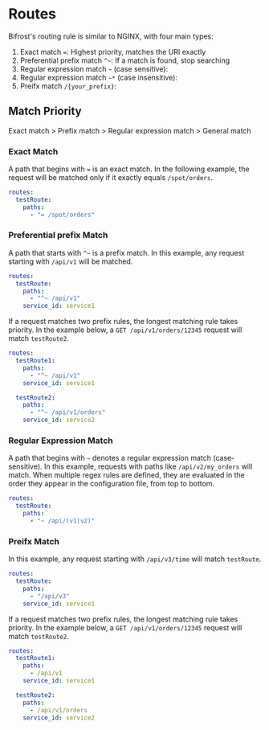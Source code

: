 # Routes

Bifrost's routing rule is similar to NGINX, with four main types:

1. Exact match `=`: Highest priority, matches the URI exactly
1. Preferential prefix match `^~`: If a match is found, stop searching
1. Regular expression match `~` (case sensitive):
1. Regular expression match `~*` (case insensitive):
1. Preifx match `/{your_prefix}`:

## Match Priority

Exact match > Prefix match > Regular expression match > General match

### Exact Match

A path that begins with `=` is an exact match. In the following example, the request will be matched only if it exactly equals `/spot/orders`.

```yaml
routes:
  testRoute:
    paths:
      - "= /spot/orders"
```

### Preferential prefix Match

A path that starts with `^~` is a prefix match. In this example, any request starting with `/api/v1` will be matched.

```yaml
routes:
  testRoute:
    paths:
      - "^~ /api/v1"
    service_id: service1
```

If a request matches two prefix rules, the longest matching rule takes priority. In the example below, a `GET /api/v1/orders/12345` request will match `testRoute2`.

```yaml
routes:
  testRoute1:
    paths:
      - "^~ /api/v1"
    service_id: service1

  testRoute2:
    paths:
      - "^~ /api/v1/orders"
    service_id: service2
```

### Regular Expression Match

A path that begins with `~` denotes a regular expression match (case-sensitive). In this example, requests with paths like `/api/v2/my_orders` will match. When multiple regex rules are defined, they are evaluated in the order they appear in the configuration file, from top to bottom.

```yaml
routes:
  testRoute:
    paths:
      - "~ /api/(v1|v2)"
```

### Preifx Match

In this example, any request starting with `/api/v3/time` will match `testRoute`.

```yaml
routes:
  testRoute:
    paths:
      - "/api/v3"
    service_id: service1
```

If a request matches two prefix rules, the longest matching rule takes priority. In the example below, a `GET /api/v1/orders/12345` request will match `testRoute2`.

```yaml
routes:
  testRoute1:
    paths:
      - /api/v1
    service_id: service1

  testRoute2:
    paths:
      - /api/v1/orders
    service_id: service2
```
